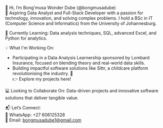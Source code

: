 👋 Hi, I’m Bong'musa Wonder Dube (@bongmusadube)  
🚀 Aspiring Data Analyst and Full-Stack Developer with a passion for technology, innovation, and solving complex problems. I hold a BSc in IT (Computer Science and Informatics) from the University of Johannesburg.  

🌱 Currently Learning: Data analysis techniques, SQL, advanced Excel, and Python for analytics.  

💡 What I'm Working On:  
- Participating in a Data Analysis Learnership sponsored by Lombard Insurance, focused on blending theory and real-world data skills.  
- Building impactful software solutions like Sittr, a childcare platform revolutionising the industry. 🧸  
👉 Explore my projects here!  

💻 Looking to Collaborate On: Data-driven projects and innovative software solutions that deliver tangible value.  

📬 Let’s Connect:  
📱 WhatsApp: +27 606125328  
📧 Email: bongmusadube1@gmail.com  

